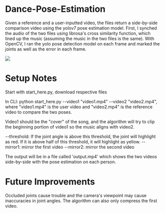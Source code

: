 # Dance-Pose-Estimation
Given a reference and a user-inputted video, the files return a side-by-side comparison video using the yolov7 pose estimation model. First, I synched the audio of the two files using librosa's cross similarity function, which lined up the music (assuming the music in the two files is the same). With OpenCV, I ran the yolo pose detection model on each frame and marked the joints as well as the error in each frame.

![](https://github.com/jxl22000/Dance-Pose-Estimation/blob/main/PoseEstimationDemo.gif)


# Setup Notes
Start with start_here.py, download respective files

In CLI: python start_here.py --video1 "video1.mp4" --video2 "video2.mp4", where "video1.mp4" is the user video and "video2.mp4" is the reference video to compare the two poses. 

Video1 should be the "cover" of the song, and the algorithm will try to clip the beginning portion of video1 so the music aligns with video2. 

--threshold: If the joint angle is above this threshold, the joint will highlight as red. If it is above half of this threshold, it will highlight as yellow.
--mirror1: mirror the first video
--mirror2: mirror the second video

The output will be in a file called 'output.mp4' which shows the two videos side-by-side with the pose estimation on each person.

# Future Improvements

Occluded joints cause trouble and the camera's viewpoint may cause inaccuracies in joint angles. The algorithm can also only compress the first video. 

